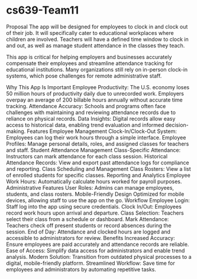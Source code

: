 # cs639-Team11

Proposal
The app will be designed for employees to clock in and clock out of their job. It will specifically cater to educational workplaces where children are involved. Teachers will have a defined time window to clock in and out, as well as manage student attendance in the classes they teach.

This app is critical for helping employers and businesses accurately compensate their employees and streamline attendance tracking for educational institutions. Many organizations still rely on in-person clock-in systems, which pose challenges for remote administrative staff.

Why This App Is Important
Employee Productivity: The U.S. economy loses 50 million hours of productivity daily due to unrecorded work. Employers overpay an average of 200 billable hours annually without accurate time tracking.
Attendance Accuracy: Schools and programs often face challenges with maintaining and reviewing attendance records due to reliance on physical records.
Data Insights: Digital records allow easy access to historical data, enabling trend evaluation and informed decision-making.
Features
Employee Management
Clock-In/Clock-Out System: Employees can log their work hours through a simple interface.
Employee Profiles: Manage personal details, roles, and assigned classes for teachers and staff.
Student Attendance Management
Class-Specific Attendance: Instructors can mark attendance for each class session.
Historical Attendance Records: View and export past attendance logs for compliance and reporting.
Class Scheduling and Management
Class Rosters: View a list of enrolled students for specific classes.
Reporting and Analytics
Employee Work Hours: Automatically calculate hours worked for payroll purposes.
Administrative Features
User Roles: Admins can manage employees, students, and class rosters.
Mobile-Friendly Design
Optimized for mobile devices, allowing staff to use the app on the go.
Workflow
Employee Login: Staff log into the app using secure credentials.
Clock In/Out: Employees record work hours upon arrival and departure.
Class Selection: Teachers select their class from a schedule or dashboard.
Mark Attendance: Teachers check off present students or record absences during the session.
End of Day: Attendance and clocked hours are logged and accessible to administrators for review.
Benefits
Increased Accuracy: Ensure employees are paid accurately and attendance records are reliable.
Ease of Access: Simplify data access for administrators and enable trend analysis.
Modern Solution: Transition from outdated physical processes to a digital, mobile-friendly platform.
Streamlined Workflow: Save time for employees and administrators by automating repetitive tasks.
